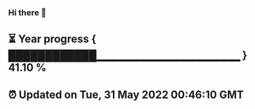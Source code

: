 ### Hi there 👋
⏳ Year progress { ████████████▁▁▁▁▁▁▁▁▁▁▁▁▁▁▁▁▁▁ } 41.10 %
---
⏰ Updated on Tue, 31 May 2022 00:46:10 GMT
---
